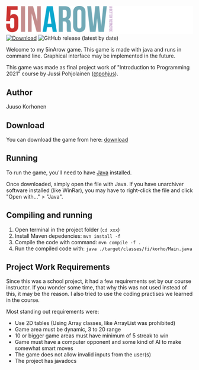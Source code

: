 ![Logo](assets/logo.svg)
[![Download](https://img.shields.io/badge/-Download-green?style=for-the-badge)](/korhox/5inarow/releases/latest/download/5inarow.zip) ![GitHub release (latest by date)](https://img.shields.io/github/v/release/korhox/tictactoe?color=blue&label=Version&style=for-the-badge)

Welcome to my 5inArow game. This game is made with java and runs in command line. Graphical interface may be implemented in the future.

This game was made as final project work of "Introduction to Programming 2021" course by Jussi Pohjolainen ([@pohjus](https://github.com/pohjus)).

## Author
Juuso Korhonen

## Download
You can download the game from here: [download](/korhox/5inarow/releases/latest/download/5inarow.jar)

## Running
To run the game, you'll need to have [Java](https://www.oracle.com/java/technologies/downloads/) installed.

Once downloaded, simply open the file with Java. If you have unarchiver software installed (like WinRar), you may have to right-click the file and click "Open with..." > "Java".

## Compiling and running
1. Open terminal in the project folder (`cd xxx`)
2. Install Maven depedencies:
     ```mvn install -f```
3. Compile the code with command:
      ```mvn compile -f .```
3. Run the compiled code with:
     ```java ./target/classes/fi/korho/Main.java```

## Project Work Requirements
Since this was a school project, it had a few requirements set by our course instructor. If you wonder some time, that why this was not used instead of this, it may be the reason. I also tried to use the coding practises we learned in the course.

Most standing out requirements were:
- Use 2D tables (Using Array classes, like ArrayList was prohibited)
- Game area must be dynamic, 3 to 20 range
- 10 or bigger game areas must have minimum of 5 streak to win
- Game must have a computer opponent and some kind of AI to make somewhat smart moves
- The game does not allow invalid inputs from the user(s)
- The project has javadocs